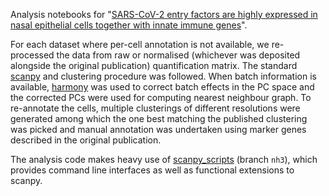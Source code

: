 Analysis notebooks for "[SARS-CoV-2 entry factors are highly expressed in nasal epithelial cells together with innate immune genes](https://www.nature.com/articles/s41591-020-0868-6)".

For each dataset where per-cell annotation is not available, we re-processed the data from raw or normalised (whichever was deposited alongside the original publication) quantification matrix. The standard [scanpy](https://github.com/theislab/scanpy/tree/1.4.3) and clustering procedure was followed. When batch information is available, [harmony](https://github.com/immunogenomics/harmony) was used to correct batch effects in the PC space and the corrected PCs were used for computing nearest neighbour graph. To re-annotate the cells, multiple clusterings of different resolutions were generated among which the one best matching the published clustering was picked and manual annotation was undertaken using marker genes described in the original publication.

The analysis code makes heavy use of [scanpy_scripts](https://github.com/ebi-gene-expression-group/scanpy-scripts/tree/nh3) (branch `nh3`), which provides command line interfaces as well as functional extensions to scanpy.
